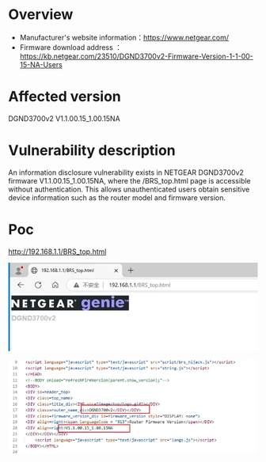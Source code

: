 # Overview

- Manufacturer's website information：https://www.netgear.com/
- Firmware download address ：https://kb.netgear.com/23510/DGND3700v2-Firmware-Version-1-1-00-15-NA-Users

# Affected version

DGND3700v2 V1.1.00.15_1.00.15NA

# Vulnerability description

An information disclosure vulnerability exists in NETGEAR DGND3700v2 firmware V1.1.00.15_1.00.15NA, where the /BRS_top.html page is accessible without authentication. This allows unauthenticated users obtain sensitive device information such as the router model and firmware version.

# Poc

http://192.168.1.1/BRS_top.html

![图 0](img/839713471f9fa66436228a5d595a0bd972a948166068004f84ce75ef42786c5b.png)  

![图 1](img/69344aa43cbd1b8ea790dae7ef538b025c1e0eab81415d1de944db21762981c4.png)  
